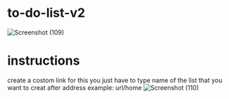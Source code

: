 # to-do-list-v2
![Screenshot (109)](https://user-images.githubusercontent.com/93811296/168887151-120807ad-d9a6-4ddf-8811-d6fe8223d44a.png)

# instructions
create a costom link
for this you just have to type name of the list that you want to creat after address
example: url/home
![Screenshot (110)](https://user-images.githubusercontent.com/93811296/168887128-15ee7e7e-f1ea-4fed-888d-bedbf17a1501.png)

